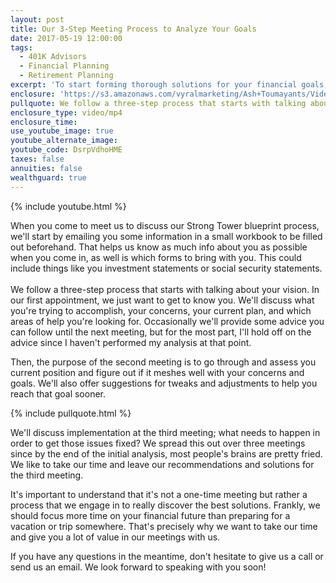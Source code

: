 ```yaml
---
layout: post
title: Our 3-Step Meeting Process to Analyze Your Goals
date: 2017-05-19 12:00:00
tags:
  - 401K Advisors
  - Financial Planning
  - Retirement Planning
excerpt: 'To start forming thorough solutions for your financial goals, we start with three important meetings. Here’s what you can expect from them.'
enclosure: 'https://s3.amazonaws.com/vyralmarketing/Ash+Toumayants/Videos/2017/Our+3-Step+Meeting+Process+to+Analyze+Your+Goals+-+401K+Advisor.mp4'
pullquote: We follow a three-step process that starts with talking about your vision.
enclosure_type: video/mp4
enclosure_time:
use_youtube_image: true
youtube_alternate_image:
youtube_code: DsrpVdhoHME
taxes: false
annuities: false
wealthguard: true
---
```



{% include youtube.html %}

When you come to meet us to discuss our Strong Tower blueprint process, we'll start by emailing you some information in a small workbook to be filled out beforehand. That helps us know as much info about you as possible when you come in, as well is which forms to bring with you. This could include things like you investment statements or social security statements.
<br>&nbsp;
<br>We follow a three-step process that starts with talking about your vision. In our first appointment, we just want to get to know you. We'll discuss what you're trying to accomplish, your concerns, your current plan, and which areas of help you're looking for. Occasionally we'll provide some advice you can follow until the next meeting, but for the most part, I'll hold off on the advice since I haven't performed my analysis at that point.&nbsp;

Then, the purpose of the second meeting is to go through and assess you current position and figure out if it meshes well with your concerns and goals. We'll also offer suggestions for tweaks and adjustments to help you reach that goal sooner.&nbsp;

{% include pullquote.html %}

We'll discuss implementation at the third meeting; what needs to happen in order to get those issues fixed? We spread this out over three meetings since by the end of the initial analysis, most people's brains are pretty fried. We like to take our time and leave our recommendations and solutions for the third meeting.

It's important to understand that it's not a one-time meeting but rather a process that we engage in to really discover the best solutions. Frankly, we should focus more time on your financial future than preparing for a vacation or trip somewhere. That's precisely why we want to take our time and give you a lot of value in our meetings with us.

If you have any questions in the meantime, don't hesitate to give us a call or send us an email. We look forward to speaking with you soon!